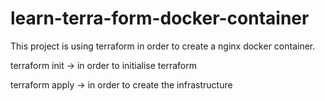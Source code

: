 # learn-terra-form-docker-container

This project is using terraform in order to create a nginx docker container.

terraform init -> in order to initialise terraform

terraform apply -> in order to create the infrastructure
